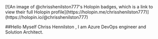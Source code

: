 <div align="left">
[![An image of @chrisshenilston777's Holopin badges, which is a link to view their full Holopin profile](https://holopin.me/chrisshenilston777)](https://holopin.io/@chrisshenilston777)
</div>

##Hello Myself Chriss Hennilston , I am Azure DevOps engineer and Solution Architect.
